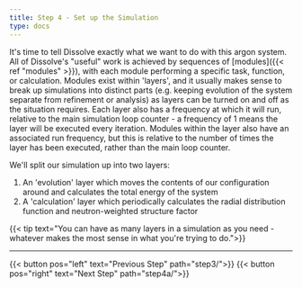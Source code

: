 ```yaml
---
title: Step 4 - Set up the Simulation
type: docs
---
```



It's time to tell Dissolve exactly what we want to do with this argon system. All of Dissolve's "useful" work is achieved by sequences of [modules]({{< ref "modules" >}}), with each module performing a specific task, function, or calculation. Modules exist within 'layers', and it usually makes sense to break up simulations into distinct parts (e.g. keeping evolution of the system separate from refinement or analysis) as layers can be turned on and off as the situation requires. Each layer also has a frequency at which it will run, relative to the main simulation loop counter - a frequency of 1 means the layer will be executed every iteration. Modules within the layer also have an associated run frequency, but this is relative to the number of times the layer has been executed, rather than the main loop counter.

We'll split our simulation up into two layers:

1. An 'evolution' layer which moves the contents of our configuration around and calculates the total energy of the system
2. A 'calculation' layer which periodically calculates the radial distribution function and neutron-weighted structure factor

{{< tip text="You can have as many layers in a simulation as you need - whatever makes the most sense in what you're trying to do.">}}


* * *
{{< button pos="left" text="Previous Step" path="step3/">}}
{{< button pos="right" text="Next Step" path="step4a/">}}
